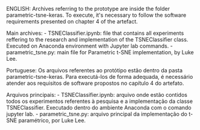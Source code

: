ENGLISH:
Archives referring to the prototype are inside the folder parametric-tsne-keras.
To execute, it's necessary to follow the software requirements presented on chapter 4 of the artefact.

Main archives:
	- TSNEClassifier.ipynb: file that contains all experiments reffering to the research and implementation of the TSNEClassifier class. Executed on Anaconda environment with Jupyter lab commands.
	- parametric_tsne.py: main file for Parametric t-SNE implementation, by Luke Lee. 

Portuguese:
Os arquivos referentes ao protótipo estão dentro da pasta parametric-tsne-keras.
Para executá-los de forma adequada, é necessário atender aos requisitos de software propostos no capítulo 4 do artefato.

Arquivos principais:
	- TSNEClassifier.ipynb: arquivo onde estão contidos todos os experimentos referentes à pesquisa e a implementação da classe TSNEClassifier. Executado dentro do ambiente Anaconda com o comando jupyter lab.
	- parametric_tsne.py: arquivo principal da implementação do t-SNE paramétrico, por Luke Lee.
